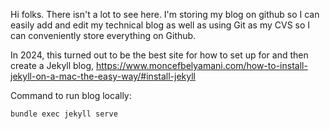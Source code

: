 Hi folks. There isn't a lot to see here. I'm storing my blog on github so I can easily add and edit my technical blog as well as using Git as my CVS so I can conveniently store everything on Github.

In 2024, this turned out to be the best site for how to set up for and then create a Jekyll blog, https://www.moncefbelyamani.com/how-to-install-jekyll-on-a-mac-the-easy-way/#install-jekyll

Command to run blog locally:
```
bundle exec jekyll serve
```
